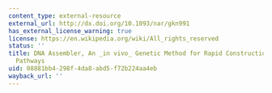 ```yaml
---
content_type: external-resource
external_url: http://dx.doi.org/10.1093/nar/gkn991
has_external_license_warning: true
license: https://en.wikipedia.org/wiki/All_rights_reserved
status: ''
title: DNA Assembler, An _in vivo_ Genetic Method for Rapid Construction of Biochemical
  Pathways
uid: 08881bb4-298f-4da8-abd5-f72b224aa4eb
wayback_url: ''
---
```

